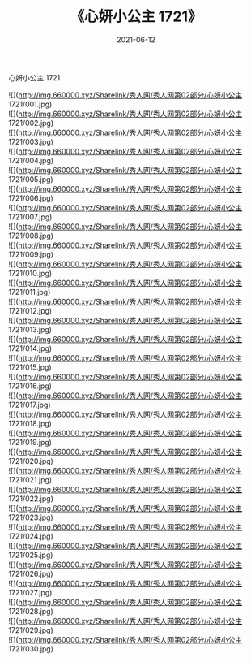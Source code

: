 ﻿---
layout: post
title:  《心妍小公主 1721》
date:   2021-06-12
img: http://img.660000.xyz/Sharelink/秀人网/秀人网第02部分/心妍小公主 1721/000.jpg
categories: [美女, 清纯, 唯美]
---

心妍小公主 1721

  ![](http://img.660000.xyz/Sharelink/秀人网/秀人网第02部分/心妍小公主 1721/001.jpg) <br> ![](http://img.660000.xyz/Sharelink/秀人网/秀人网第02部分/心妍小公主 1721/002.jpg) <br> ![](http://img.660000.xyz/Sharelink/秀人网/秀人网第02部分/心妍小公主 1721/003.jpg) <br> ![](http://img.660000.xyz/Sharelink/秀人网/秀人网第02部分/心妍小公主 1721/004.jpg) <br> ![](http://img.660000.xyz/Sharelink/秀人网/秀人网第02部分/心妍小公主 1721/005.jpg) <br> ![](http://img.660000.xyz/Sharelink/秀人网/秀人网第02部分/心妍小公主 1721/006.jpg) <br> ![](http://img.660000.xyz/Sharelink/秀人网/秀人网第02部分/心妍小公主 1721/007.jpg) <br> ![](http://img.660000.xyz/Sharelink/秀人网/秀人网第02部分/心妍小公主 1721/008.jpg) <br> ![](http://img.660000.xyz/Sharelink/秀人网/秀人网第02部分/心妍小公主 1721/009.jpg) <br> ![](http://img.660000.xyz/Sharelink/秀人网/秀人网第02部分/心妍小公主 1721/010.jpg) <br> ![](http://img.660000.xyz/Sharelink/秀人网/秀人网第02部分/心妍小公主 1721/011.jpg) <br> ![](http://img.660000.xyz/Sharelink/秀人网/秀人网第02部分/心妍小公主 1721/012.jpg) <br> ![](http://img.660000.xyz/Sharelink/秀人网/秀人网第02部分/心妍小公主 1721/013.jpg) <br> ![](http://img.660000.xyz/Sharelink/秀人网/秀人网第02部分/心妍小公主 1721/014.jpg) <br> ![](http://img.660000.xyz/Sharelink/秀人网/秀人网第02部分/心妍小公主 1721/015.jpg) <br> ![](http://img.660000.xyz/Sharelink/秀人网/秀人网第02部分/心妍小公主 1721/016.jpg) <br> ![](http://img.660000.xyz/Sharelink/秀人网/秀人网第02部分/心妍小公主 1721/017.jpg) <br> ![](http://img.660000.xyz/Sharelink/秀人网/秀人网第02部分/心妍小公主 1721/018.jpg) <br> ![](http://img.660000.xyz/Sharelink/秀人网/秀人网第02部分/心妍小公主 1721/019.jpg) <br> ![](http://img.660000.xyz/Sharelink/秀人网/秀人网第02部分/心妍小公主 1721/020.jpg) <br> ![](http://img.660000.xyz/Sharelink/秀人网/秀人网第02部分/心妍小公主 1721/021.jpg) <br> ![](http://img.660000.xyz/Sharelink/秀人网/秀人网第02部分/心妍小公主 1721/022.jpg) <br> ![](http://img.660000.xyz/Sharelink/秀人网/秀人网第02部分/心妍小公主 1721/023.jpg) <br> ![](http://img.660000.xyz/Sharelink/秀人网/秀人网第02部分/心妍小公主 1721/024.jpg) <br> ![](http://img.660000.xyz/Sharelink/秀人网/秀人网第02部分/心妍小公主 1721/025.jpg) <br> ![](http://img.660000.xyz/Sharelink/秀人网/秀人网第02部分/心妍小公主 1721/026.jpg) <br> ![](http://img.660000.xyz/Sharelink/秀人网/秀人网第02部分/心妍小公主 1721/027.jpg) <br> ![](http://img.660000.xyz/Sharelink/秀人网/秀人网第02部分/心妍小公主 1721/028.jpg) <br> ![](http://img.660000.xyz/Sharelink/秀人网/秀人网第02部分/心妍小公主 1721/029.jpg) <br> ![](http://img.660000.xyz/Sharelink/秀人网/秀人网第02部分/心妍小公主 1721/030.jpg) <br>